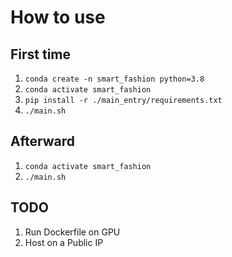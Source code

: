 # How to use

## First time
1. `conda create -n smart_fashion python=3.8`
2. `conda activate smart_fashion`
3. `pip install -r ./main_entry/requirements.txt`
4. `./main.sh`

## Afterward
1. `conda activate smart_fashion`
2. `./main.sh`

## TODO
1. Run Dockerfile on GPU
2. Host on a Public IP
